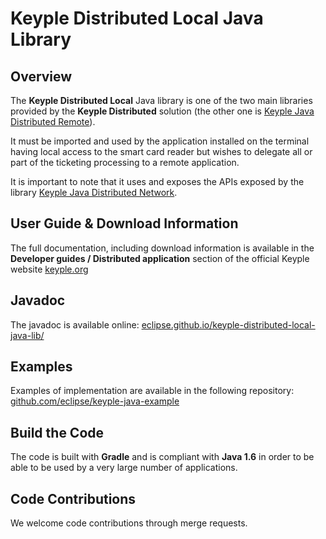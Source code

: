 # Keyple Distributed Local Java Library

## Overview

The **Keyple Distributed Local** Java library is one of the two main libraries provided by the **Keyple Distributed** solution (the other one is [Keyple Java Distributed Remote](https://github.com/eclipse/keyple-distributed-remote-java-lib)).

It must be imported and used by the application installed on the terminal having local access to the smart card reader but wishes to delegate all or part of the ticketing processing to a remote application.

It is important to note that it uses and exposes the APIs exposed by the library [Keyple Java Distributed Network](https://github.com/eclipse/keyple-distributed-network-java-lib).

## User Guide & Download Information

The full documentation, including download information is available in the **Developer guides / Distributed application** section of the official Keyple website [keyple.org](https://keyple.org)

## Javadoc

The javadoc is available online: [eclipse.github.io/keyple-distributed-local-java-lib/](https://eclipse.github.io/keyple-distributed-local-java-lib/)

## Examples

Examples of implementation are available in the following repository: [github.com/eclipse/keyple-java-example](https://github.com/eclipse/keyple-java-example)

## Build the Code

The code is built with **Gradle** and is compliant with **Java 1.6** in order to be able to be used by a very large number of applications.

## Code Contributions

We welcome code contributions through merge requests.
